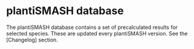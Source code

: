 # plantiSMASH database

The plantiSMASH database contains a set of precalculated results for selected species. These are updated every plantiSMASH version. See the [Changelog] section. 